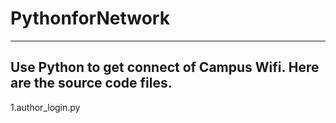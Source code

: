 # PythonforNetwork

----------------------------------------------------------------------------------------------
Use Python to get connect of Campus Wifi. 
Here are the source code files.
----------------------------------------------------------------------------------------------
1.author_login.py
